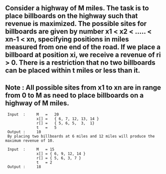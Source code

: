 ## Consider a highway of M miles. The task is to place billboards on the highway such that revenue is maximized. The possible sites for billboards are given by number x1 < x2 < ….. < xn-1 < xn, specifying positions in miles measured from one end of the road. If we place a billboard at position xi, we receive a revenue of ri > 0. There is a restriction that no two billboards can be placed within t miles or less than it.

## Note : All possible sites from x1 to xn are in range from 0 to M as need to place billboards on a highway of M miles.

     Input  :     M   =   20
                  x[] =   { 6, 7, 12, 13, 14 }
                  r[] =   { 5, 6, 5,  3,  1}
                  t   =   5
     Output :     10
     By placing two billboards at 6 miles and 12 miles will produce the maximum revenue of 10.

     Input  :     M   = 15
                  x[] = { 6, 9, 12, 14 }
                  r[] = { 5, 6, 3, 7 }
                  t   = 2
     Output :     18  
